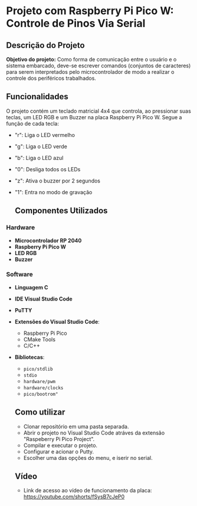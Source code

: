  # **Projeto com Raspberry Pi Pico W: Controle de Pinos Via Serial**

## **Descrição do Projeto**
**Objetivo do projeto:** Como forma de comunicação entre o usuário e o sistema embarcado, deve-se escrever comandos (conjuntos de caracteres) para serem interpretados pelo microcontrolador de modo a realizar o controle dos periféricos trabalhados. 
## **Funcionalidades**
O projeto contém um teclado matricial 4x4 que controla, ao pressionar suas teclas, um LED RGB e um Buzzer na placa Raspberry Pi Pico W. Segue a função de cada tecla:
- "r": Liga o LED vermelho
- "g": Liga o LED verde
- "b": Liga o LED azul
- "0": Desliga todos os LEDs
- "z": Ativa o buzzer por 2 segundos
- "1": Entra no modo de gravação

  ## Componentes Utilizados

### Hardware
- **Microcontrolador RP 2040**
- **Raspberry Pi Pico W**
- **LED RGB**
- **Buzzer**

### Software
- **Linguagem C**
- **IDE Visual Studio Code**
- **PuTTY**
- **Extensões do Visual Studio Code**:
  - Raspberry Pi Pico
  - CMake Tools
  - C/C++
- **Bibliotecas**:
  - `pico/stdlib`
  - `stdio`
  - `hardware/pwm`
  - `hardware/clocks`
  - `pico/bootrom"`
 
  ## **Como utilizar**
  - Clonar repositório em uma pasta separada.
  - Abrir o projeto no Visual Studio Code atráves da extensão "Raspeberry Pi Pico Project".
  - Compilar e executar o projeto.
  - Configurar e acionar o Putty.
  - Escolher uma das opções do menu, e iserir no serial.

  ## **Vídeo**
  - Link de acesso ao vídeo de funcionamento da placa: https://youtube.com/shorts/fSysB7cJeP0
